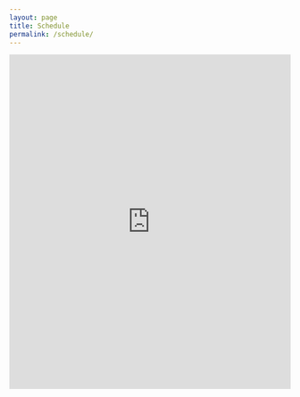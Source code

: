```yaml
---
layout: page
title: Schedule
permalink: /schedule/
---
```


<center>
<iframe src="https://calendar.google.com/calendar/embed?height=600&wkst=2&ctz=Europe%2FVilnius&showPrint=0&mode=WEEK&src=Y18yNjEwNGU2NzczYjJkMzQwODkwZTE2OWIyYWFjNGRhZjczNDRjYTkxMzdhYjEyZjgxMDVmNzhhN2Y3ZDcwMmNhQGdyb3VwLmNhbGVuZGFyLmdvb2dsZS5jb20&src=Y19iNGEyMzdmYTMyNzMxOTRjYTE3YWM4NWY1OWMxOGYwMTQyMzIxMTcyNzUwOTE0NzY2MWJmNzI2YWViOGE4MDdkQGdyb3VwLmNhbGVuZGFyLmdvb2dsZS5jb20&src=Y181MDY5NDM4Yzc5YTNkNTJiNDI2NWVlOGRkOTVmZWI3OTdlYWE0MGM0NmIzYjdiMTIwMGQ4NDk0NWM1ZWM1YTg0QGdyb3VwLmNhbGVuZGFyLmdvb2dsZS5jb20&src=ZW4ubGl0aHVhbmlhbiNob2xpZGF5QGdyb3VwLnYuY2FsZW5kYXIuZ29vZ2xlLmNvbQ&color=%23a79b8e&color=%239e69af&color=%23616161&color=%23f6bf26" style="border-width:0" width="100%" height="600" frameborder="0" scrolling="no"></iframe>
</center>
